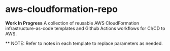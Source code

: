 # aws-cloudformation-repo
**Work In Progress**
A collection of reusable AWS CloudFormation infrastructure-as-code templates and Github Actions workflows for CI/CD to AWS.

** NOTE: Refer to notes in each template to replace parameters as needed.